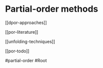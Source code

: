 # Partial-order methods

[[dpor-approaches]]

[[por-literature]]

[[unfolding-techniques]]

[[por-todo]]

#partial-order
#Root